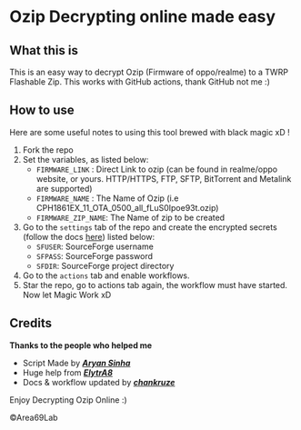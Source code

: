 # Ozip Decrypting online made easy #

## What this is ##

This is an easy way to decrypt Ozip (Firmware of oppo/realme) to a TWRP Flashable Zip. This works with GitHub actions, thank GitHub not me :)

## How to use ##

Here are some useful notes to using this tool brewed with black magic xD !

1. Fork the repo
1. Set the variables, as listed below:
    - `FIRMWARE_LINK` : Direct Link to ozip (can be found in realme/oppo website, or yours. HTTP/HTTPS, FTP, SFTP, BitTorrent and Metalink are supported)
    - `FIRMWARE_NAME` : The Name of Ozip (i.e CPH1861EX_11_OTA_0500_all_fLuS0Ipoe93t.ozip)
    - `FIRMWARE_ZIP_NAME`: The Name of zip to be created
1. Go to the `settings` tab of the repo and create the encrypted secrets (follow the docs [here](https://docs.github.com/en/actions/reference/encrypted-secrets)) listed below:
    - `SFUSER`: SourceForge username
    - `SFPASS`: SourceForge password
    - `SFDIR`: SourceForge project directory
1. Go to the `actions` tab and enable workflows.
1. Star the repo, go to actions tab again, the workflow must have started. Now let Magic Work xD

## Credits ##

**Thanks to the people who helped me**

- Script Made by [***Aryan Sinha***](https://github.com/techyminati)
- Huge help from [***ElytrA8***](https://github.com/Elytra8)
- Docs & workflow updated by [***chankruze***](https://github.com/chankruze)

Enjoy Decrypting Ozip Online :)

©Area69Lab
